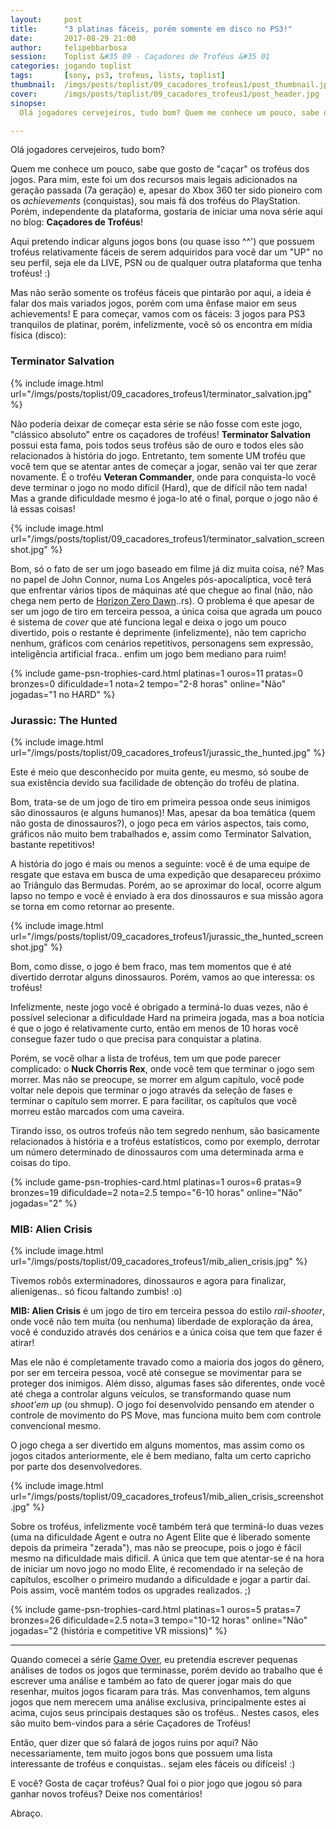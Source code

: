 ```yaml
---
layout:     post
title:      "3 platinas fáceis, porém somente em disco no PS3!"
date:       2017-08-29 21:00
author:     felipebbarbosa
session:    Toplist &#35 09 - Caçadores de Troféus &#35 01
categories: jogando toplist
tags:       [sony, ps3, trofeus, lists, toplist]
thumbnail:  /imgs/posts/toplist/09_cacadores_trofeus1/post_thumbnail.jpg
cover:      /imgs/posts/toplist/09_cacadores_trofeus1/post_header.jpg
sinopse:
  Olá jogadores cervejeiros, tudo bom? Quem me conhece um pouco, sabe que gosto de "caçar" os troféus dos jogos. Para mim, este foi um dos recursos mais legais adicionados na geração passada (7a geração) e, apesar do Xbox 360 ter sido pioneiro com os achievements (conquistas), sou mais fã dos troféus do PlayStation. Porém, independente da plataforma, gostaria de iniciar uma nova série aqui no blog, Caçadores de Troféus!

---
```

Olá jogadores cervejeiros, tudo bom?

Quem me conhece um pouco, sabe que gosto de "caçar" os troféus dos jogos. Para mim, este foi um dos recursos mais legais adicionados na geração passada (7a geração) e, apesar do Xbox 360 ter sido pioneiro com os *achievements* (conquistas), sou mais fã dos troféus do PlayStation. Porém, independente da plataforma, gostaria de iniciar uma nova série aqui no blog: **Caçadores de Troféus**!

Aqui pretendo indicar alguns jogos bons (ou quase isso ^^') que possuem troféus relativamente fáceis de serem adquiridos para você dar um "UP" no seu perfil, seja ele da LIVE, PSN ou de qualquer outra plataforma que tenha troféus! :)

Mas não serão somente os troféus fáceis que pintarão por aqui, a ideia é falar dos mais variados jogos, porém com uma ênfase maior em seus achievements! E para começar, vamos com os fáceis: 3 jogos para PS3 tranquilos de platinar, porém, infelizmente, você só os encontra em mídia física (disco):

### Terminator Salvation

{% include image.html
  url="/imgs/posts/toplist/09_cacadores_trofeus1/terminator_salvation.jpg" %}

Não poderia deixar de começar esta série se não fosse com este jogo, "clássico absoluto" entre os caçadores de troféus! **Terminator Salvation** possui esta fama, pois todos seus troféus são de ouro e todos eles são relacionados à história do jogo. Entretanto, tem somente UM troféu que você tem que se atentar antes de começar a jogar, senão vai ter que zerar novamente. É o troféu **Veteran Commander**, onde para conquista-lo você deve terminar o jogo no modo difícil (Hard), que de difícil não tem nada! Mas a grande dificuldade mesmo é joga-lo até o final, porque o jogo não é lá essas coisas!

{% include image.html
  url="/imgs/posts/toplist/09_cacadores_trofeus1/terminator_salvation_screenshot.jpg" %}

Bom, só o fato de ser um jogo baseado em filme já diz muita coisa, né? Mas no papel de John Connor, numa Los Angeles pós-apocalíptica, você terá que enfrentar vários tipos de máquinas até que chegue ao final (não, não chega nem perto de [Horizon Zero Dawn](/jogando/analise/2017/06/25/analise-horizon-zero-dawn.html)..rs). O problema é que apesar de ser um jogo de tiro em terceira pessoa, a única coisa que agrada um pouco é sistema de *cover* que até funciona legal e deixa o jogo um pouco divertido, pois o restante é deprimente (infelizmente), não tem capricho nenhum, gráficos com cenários repetitivos, personagens sem expressão, inteligência artificial fraca.. enfim um jogo bem mediano para ruim!

{% include game-psn-trophies-card.html
  platinas=1 ouros=11 pratas=0 bronzes=0
  dificuldade=1 nota=2
  tempo="2-8 horas"
  online="Não"
  jogadas="1 no HARD" %}

### Jurassic: The Hunted

{% include image.html
  url="/imgs/posts/toplist/09_cacadores_trofeus1/jurassic_the_hunted.jpg" %}

Este é meio que desconhecido por muita gente, eu mesmo, só soube de sua existência devido sua facilidade de obtenção do troféu de platina.

Bom, trata-se de um jogo de tiro em primeira pessoa onde seus inimigos são dinossauros (e alguns humanos)! Mas, apesar da boa temática (quem não gosta de dinossauros?), o jogo peca em vários aspectos, tais como, gráficos não muito bem trabalhados e, assim como Terminator Salvation, bastante repetitivos!

A história do jogo é mais ou menos a seguinte: você é de uma equipe de resgate que estava em busca de uma expedição que desapareceu próximo ao Triângulo das Bermudas. Porém, ao se aproximar do local, ocorre algum lapso no tempo e você é enviado à era dos dinossauros e sua missão agora se torna em como retornar ao presente.

{% include image.html
  url="/imgs/posts/toplist/09_cacadores_trofeus1/jurassic_the_hunted_screenshot.jpg" %}

Bom, como disse, o jogo é bem fraco, mas tem momentos que é até divertido derrotar alguns dinossauros. Porém, vamos ao que interessa: os troféus!

Infelizmente, neste jogo você é obrigado a terminá-lo duas vezes, não é possível selecionar a dificuldade Hard na primeira jogada, mas a boa notícia é que o jogo é relativamente curto, então em menos de 10 horas você consegue fazer tudo o que precisa para conquistar a platina.

Porém, se você olhar a lista de troféus, tem um que pode parecer complicado: o **Nuck Chorris Rex**, onde você tem que terminar o jogo sem morrer. Mas não se preocupe, se morrer em algum capítulo, você pode voltar nele depois que terminar o jogo através da seleção de fases e terminar o capítulo sem morrer. E para facilitar, os capítulos que você morreu estão marcados com uma caveira.

Tirando isso, os outros trofeús não tem segredo nenhum, são basicamente relacionados à história e a troféus estatísticos, como por exemplo, derrotar um número determinado de dinossauros com uma determinada arma e coisas do tipo.

{% include game-psn-trophies-card.html
  platinas=1 ouros=6 pratas=9 bronzes=19
  dificuldade=2 nota=2.5
  tempo="6-10 horas"
  online="Não"
  jogadas="2" %}


### MIB: Alien Crisis

{% include image.html
  url="/imgs/posts/toplist/09_cacadores_trofeus1/mib_alien_crisis.jpg" %}

Tivemos robôs exterminadores, dinossauros e agora para finalizar, alienígenas.. só ficou faltando zumbis! :o)

**MIB: Alien Crisis** é um jogo de tiro em terceira pessoa do estilo *rail-shooter*, onde você não tem muita (ou nenhuma) liberdade de exploração da área, você é conduzido através dos cenários e a única coisa que tem que fazer é atirar!

Mas ele não é completamente travado como a maioria dos jogos do gênero, por ser em terceira pessoa, você até consegue se movimentar para se proteger dos inimigos. Além disso, algumas fases são diferentes, onde você até chega a controlar alguns veículos, se transformando quase num *shoot'em up* (ou shmup). O jogo foi desenvolvido pensando em atender o controle de movimento do PS Move, mas funciona muito bem com controle convencional mesmo.

O jogo chega a ser divertido em alguns momentos, mas assim como os jogos citados anteriormente, ele é bem mediano, falta um certo capricho por parte dos desenvolvedores.

{% include image.html
  url="/imgs/posts/toplist/09_cacadores_trofeus1/mib_alien_crisis_screenshot.jpg" %}

Sobre os troféus, infelizmente você também terá que terminá-lo duas vezes (uma na dificuldade Agent e outra no Agent Elite que é liberado somente depois da primeira "zerada"), mas não se preocupe, pois o jogo é fácil mesmo na dificuldade mais díficil. A única que tem que atentar-se é na hora de iniciar um novo jogo no modo Elite, é recomendado ir na seleção de capítulos, escolher o primeiro mudando a dificuldade e jogar a partir daí. Pois assim, você mantém todos os upgrades realizados. ;)

{% include game-psn-trophies-card.html
  platinas=1 ouros=5 pratas=7 bronzes=26
  dificuldade=2.5 nota=3
  tempo="10-12 horas"
  online="Não"
  jogadas="2 (história e competitive VR missions)" %}

---

Quando comecei a série [Game Over](/jogando/analise/), eu pretendia escrever pequenas análises de todos os jogos que terminasse, porém devido ao trabalho que é escrever uma análise e também ao fato de querer jogar mais do que resenhar, muitos jogos ficaram para trás. Mas convenhamos, tem alguns jogos que nem merecem uma análise exclusiva, principalmente estes aí acima, cujos seus principais destaques são os troféus.. Nestes casos, eles são muito bem-vindos para a série Caçadores de Troféus!

Então, quer dizer que só falará de jogos ruins por aqui? Não necessariamente, tem muito jogos bons que possuem uma lista interessante de troféus e conquistas.. sejam eles fáceis ou difíceis! :)

E você? Gosta de caçar troféus? Qual foi o pior jogo que jogou só para ganhar novos troféus? Deixe nos comentários!

Abraço.
